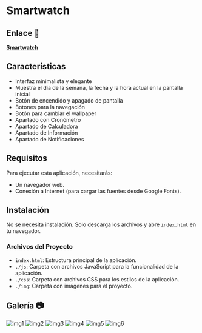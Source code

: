 #  Smartwatch 
## Enlace 🔗

[**Smartwatch**](https://juanbautistamalina.github.io/smartwatch/)


## Características

- Interfaz minimalista y elegante
- Muestra el día de la semana, la fecha y la hora actual en la pantalla inicial
- Botón de encendido y apagado de pantalla
- Botones para la navegación
- Botón para cambiar el wallpaper
- Apartado con Cronómetro
- Apartado de Calculadora
- Apartado de Información 
- Apartado de Notificaciones


## Requisitos

Para ejecutar esta aplicación, necesitarás:

- Un navegador web.
- Conexión a Internet (para cargar las fuentes desde Google Fonts).


## Instalación

No se necesita instalación. Solo descarga los archivos y abre `index.html` en tu navegador.

### Archivos del Proyecto

- `index.html`: Estructura principal de la aplicación. 
- `./js`: Carpeta con archivos JavaScript para la funcionalidad de la aplicación.
- `./css`: Carpeta con archivos CSS para los estilos de la aplicación.
- `./img`: Carpeta con imágenes para el proyecto.


## Galería 📷
![img1](https://github.com/user-attachments/assets/40652383-c9dd-42b8-b794-5b9892df7a03)
![img2](https://github.com/user-attachments/assets/d22da3db-2b63-4c91-84bd-70f12a1d49f2)
![img3](https://github.com/user-attachments/assets/4fbfac78-ea5f-4dcf-af5f-dfc7a5739b01)
![img4](https://github.com/user-attachments/assets/22b67244-9530-4c52-8fd5-68c5ff4196cd)
![img5](https://github.com/user-attachments/assets/b288c0b6-46df-47d7-bba0-7b2bf31d118a)
![img6](https://github.com/user-attachments/assets/72e931f4-f851-499d-b515-563cd4c7447a)

